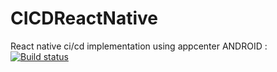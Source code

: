 # CICDReactNative
React native ci/cd implementation using appcenter
ANDROID : [![Build status](https://build.appcenter.ms/v0.1/apps/f7b70d52-cb80-44f2-a70e-45cba5fd5ab0/branches/dev/badge)](https://appcenter.ms)
